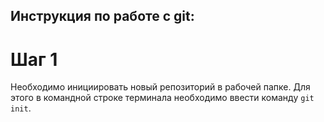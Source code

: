 ## **Инструкция по работе с git:**

# Шаг 1

Необходимо инициировать новый репозиторий в рабочей папке. Для этого в командной строке терминала необходимо ввести команду `git init`.